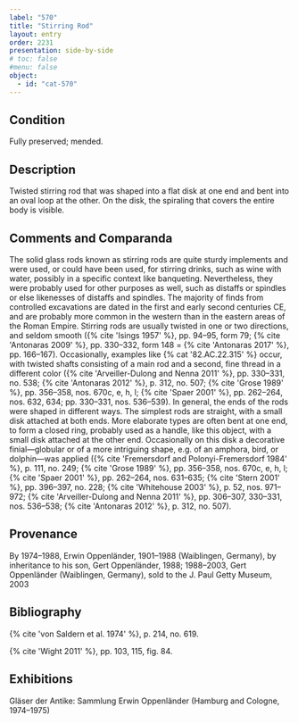 ```yaml
---
label: "570"
title: "Stirring Rod"
layout: entry
order: 2231
presentation: side-by-side
# toc: false
#menu: false 
object:
  - id: "cat-570"
---
```


## Condition

Fully preserved; mended.

## Description

Twisted stirring rod that was shaped into a flat disk at one end and bent into an oval loop at the other. On the disk, the spiraling that covers the entire body is visible.

## Comments and Comparanda

The solid glass rods known as stirring rods are quite sturdy implements and were used, or could have been used, for stirring drinks, such as wine with water, possibly in a specific context like banqueting. Nevertheless, they were probably used for other purposes as well, such as distaffs or spindles or else likenesses of distaffs and spindles. The majority of finds from controlled excavations are dated in the first and early second centuries CE, and are probably more common in the western than in the eastern areas of the Roman Empire. Stirring rods are usually twisted in one or two directions, and seldom smooth ({% cite 'Isings 1957' %}, pp. 94–95, form 79; {% cite 'Antonaras 2009' %}, pp. 330–332, form 148 = {% cite 'Antonaras 2017' %}, pp. 166–167). Occasionally, examples like {% cat '82.AC.22.315' %} occur, with twisted shafts consisting of a main rod and a second, fine thread in a different color ({% cite 'Arveiller-Dulong and Nenna 2011' %}, pp. 330–331, no. 538; {% cite 'Antonaras 2012' %}, p. 312, no. 507; {% cite 'Grose 1989' %}, pp. 356–358, nos. 670c, e, h, l; {% cite 'Spaer 2001' %}, pp. 262–264, nos. 632, 634; pp. 330–331, nos. 536–539). In general, the ends of the rods were shaped in different ways. The simplest rods are straight, with a small disk attached at both ends. More elaborate types are often bent at one end, to form a closed ring, probably used as a handle, like this object, with a small disk attached at the other end. Occasionally on this disk a decorative finial—globular or of a more intriguing shape, e.g. of an amphora, bird, or dolphin—was applied ({% cite 'Fremersdorf and Polonyi-Fremersdorf 1984' %}, p. 111, no. 249; {% cite 'Grose 1989' %}, pp. 356–358, nos. 670c, e, h, l; {% cite 'Spaer 2001' %}, pp. 262–264, nos. 631–635; {% cite 'Stern 2001' %}, pp. 396–397, no. 228; {% cite 'Whitehouse 2003' %}, p. 52, nos. 971–972; {% cite 'Arveiller-Dulong and Nenna 2011' %}, pp. 306–307, 330–331, nos. 536–538; {% cite 'Antonaras 2012' %}, p. 312, no. 507).

## Provenance

By 1974–1988, Erwin Oppenländer, 1901–1988 (Waiblingen, Germany), by inheritance to his son, Gert Oppenländer, 1988; 1988–2003, Gert Oppenländer (Waiblingen, Germany), sold to the J. Paul Getty Museum, 2003

## Bibliography

{% cite 'von Saldern et al. 1974' %}, p. 214, no. 619.

{% cite 'Wight 2011' %}, pp. 103, 115, fig. 84.

## Exhibitions

Gläser der Antike: Sammlung Erwin Oppenländer (Hamburg and Cologne, 1974–1975)